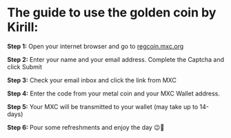 # The guide to use the golden coin by Kirill: 

**Step 1:** Open your internet browser and go to [regcoin.mxc.org](regcoin.mxc.org)

**Step 2:** Enter your name and your email address. Complete the Captcha and click Submit

**Step 3:** Check your email inbox and click the link from MXC

**Step 4:** Enter the code from your metal coin and your MXC Wallet address.

**Step 5:** Your MXC will be transmitted to your wallet (may take up to 14-days)

**Step 6:** Pour some refreshments and enjoy the day 😉🍹